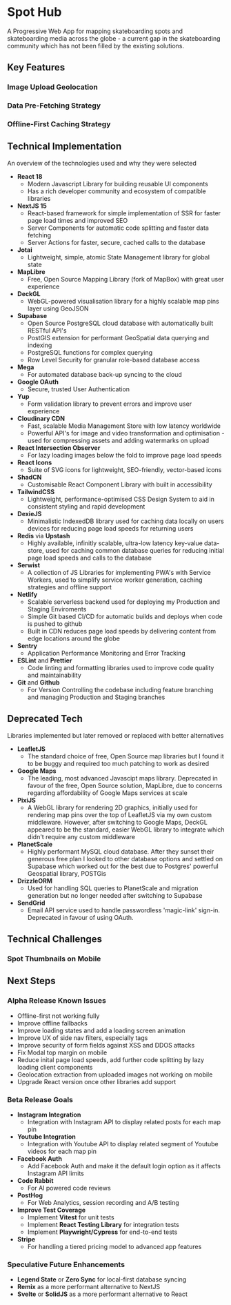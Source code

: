 # Spot Hub

A Progressive Web App for mapping skateboarding spots and skateboarding media across the globe - a current gap in the skateboarding community which has not been filled by the existing solutions.

## Key Features

### Image Upload Geolocation

### Data Pre-Fetching Strategy

### Offline-First Caching Strategy

## Technical Implementation

An overview of the technologies used and why they were selected

- **React 18**
  - Modern Javascript Library for building reusable UI components
  - Has a rich developer community and ecosystem of compatible libraries
- **NextJS 15**
  - React-based framework for simple implementation of SSR for faster page load times and improved SEO
  - Server Components for automatic code splitting and faster data fetching
  - Server Actions for faster, secure, cached calls to the database
- **Jotai**
  - Lightweight, simple, atomic State Management library for global state
- **MapLibre**
  - Free, Open Source Mapping Library (fork of MapBox) with great user experience
- **DeckGL**
  - WebGL-powered visualisation library for a highly scalable map pins layer using GeoJSON
- **Supabase**
  - Open Source PostgreSQL cloud database with automatically built RESTful API's
  - PostGIS extension for performant GeoSpatial data querying and indexing
  - PostgreSQL functions for complex querying
  - Row Level Security for granular role-based database access
- **Mega**
  - For automated database back-up syncing to the cloud
- **Google OAuth**
  - Secure, trusted User Authentication
- **Yup**
  - Form validation library to prevent errors and improve user experience
- **Cloudinary CDN**
  - Fast, scalable Media Management Store with low latency worldwide
  - Powerful API's for image and video transformation and optimisation - used for compressing assets and adding watermarks on upload
- **React Intersection Observer**
  - For lazy loading images below the fold to improve page load speeds
- **React Icons**
  - Suite of SVG icons for lightweight, SEO-friendly, vector-based icons
- **ShadCN**
  - Customisable React Component Library with built in accessibility
- **TailwindCSS**
  - Lightweight, performance-optimised CSS Design System to aid in consistent styling and rapid development
- **DexieJS**
  - Minimalistic IndexedDB library used for caching data locally on users devices for reducing page load speeds for returning users
- **Redis** via **Upstash**
  - Highly available, infinitly scalable, ultra-low latency key-value data-store, used for caching common database queries for reducing initial page load speeds and calls to the database
- **Serwist**
  - A collection of JS Libraries for implementing PWA's with Service Workers, used to simplify service worker generation, caching strategies and offline support
- **Netlify**
  - Scalable serverless backend used for deploying my Production and Staging Enviroments
  - Simple Git based CI/CD for automatic builds and deploys when code is pushed to github
  - Built in CDN reduces page load speeds by delivering content from edge locations around the globe
- **Sentry**
  - Application Performance Monitoring and Error Tracking
- **ESLint** and **Prettier**
  - Code linting and formatting libraries used to improve code quality and maintainability
- **Git** and **Github**
  - For Version Controlling the codebase including feature branching and managing Production and Staging branches

## Deprecated Tech

Libraries implemented but later removed or replaced with better alternatives

- **LeafletJS**
  - The standard choice of free, Open Source map libraries but I found it to be buggy and required too much patching to work as desired
- **Google Maps**
  - The leading, most advanced Javascipt maps library. Deprecated in favour of the free, Open Source solution, MapLibre, due to concerns regarding affordability of Google Maps services at scale
- **PixiJS**
  - A WebGL library for rendering 2D graphics, initially used for rendering map pins over the top of LeafletJS via my own custom middleware. However, after switching to Google Maps, DeckGL appeared to be the standard, easier WebGL library to integrate which didn't require any custom middleware
- **PlanetScale**
  - Highly performant MySQL cloud database. After they sunset their generous free plan I looked to other database options and settled on Supabase which worked out for the best due to Postgres' powerful Geospatial library, POSTGis
- **DrizzleORM**
  - Used for handling SQL queries to PlanetScale and migration generation but no longer needed after switching to Supabase
- **SendGrid**
  - Email API service used to handle passwordless 'magic-link' sign-in. Deprecated in favour of using OAuth.

## Technical Challenges

### Spot Thumbnails on Mobile

## Next Steps

### Alpha Release Known Issues

- Offline-first not working fully
- Improve offline fallbacks
- Improve loading states and add a loading screen animation
- Improve UX of side nav filters, especially tags
- Improve security of form fields against XSS and DDOS attacks
- Fix Modal top margin on mobile
- Reduce inital page load speeds, add further code splitting by lazy loading client components
- Geolocation extraction from uploaded images not working on mobile
- Upgrade React version once other libraries add support

### Beta Release Goals

- **Instagram Integration**
  - Integration with Instagram API to display related posts for each map pin
- **Youtube Integration**
  - Integration with Youtube API to display related segment of Youtube videos for each map pin
- **Facebook Auth**
  - Add Facebook Auth and make it the default login option as it affects Instagram API limits
- **Code Rabbit**
  - For AI powered code reviews
- **PostHog**
  - For Web Analytics, session recording and A/B testing
- **Improve Test Coverage**
  - Implement **Vitest** for unit tests
  - Implement **React Testing Library** for integration tests
  - Implement **Playwright/Cypress** for end-to-end tests
- **Stripe**
  - For handling a tiered pricing model to advanced app features

### Speculative Future Enhancements

- **Legend State** or **Zero Sync** for local-first database syncing
- **Remix** as a more performant alternative to NextJS
- **Svelte** or **SolidJS** as a more performant alternative to React
